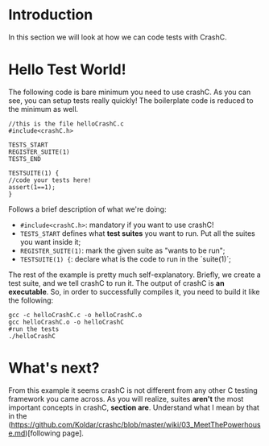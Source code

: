 Introduction
============

In this section we will look at how we can code tests with CrashC.

Hello Test World!
=================

The following code is bare minimum you need to use crashC. As you can see, you can setup tests really quickly!
The boilerplate code is reduced to the minimum as well.

    //this is the file helloCrashC.c
    #include<crashC.h>
    
    TESTS_START
    REGISTER_SUITE(1)
    TESTS_END
    
    TESTSUITE(1) {
    //code your tests here!
    assert(1==1);
    }
    
Follows a brief description of what we're  doing:

- `#include<crashC.h>`: mandatory if you want to use crashC!
- `TESTS_START` defines what **test suites** you want to run. Put all the suites you want inside it;
- `REGISTER_SUITE(1)`: mark the given suite as "wants to be run";
- `TESTSUITE(1) {`: declare what is the code to run in the ´suite(1)´;

The rest of the example is pretty much self-explanatory. Briefly, we create a test suite, and we tell crashC to run it.
The output of crashC is **an executable**. So, in order to successfully compiles it, you need to build it like the following:

    gcc -c helloCrashC.c -o helloCrashC.o
    gcc helloCrashC.o -o helloCrashC
    #run the tests
    ./helloCrashC

What's next?
============

From this example it seems crashC is not different from any other C testing framework you came across. As you will realize, suites **aren't** 
the most important concepts in crashC, **section are**. Understand what I mean by that in the (https://github.com/Koldar/crashc/blob/master/wiki/03_MeetThePowerhouse.md)[following page].

